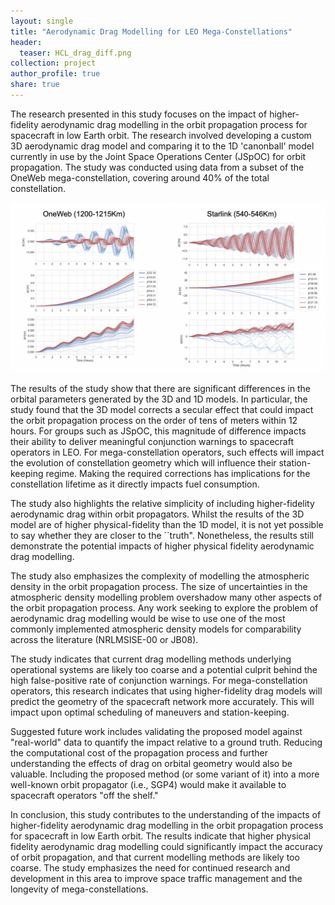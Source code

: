 ```yaml
---
layout: single
title: "Aerodynamic Drag Modelling for LEO Mega-Constellations"
header:
  teaser: HCL_drag_diff.png
collection: project
author_profile: true
share: true
---
```




The research presented in this study focuses on the impact of higher-fidelity aerodynamic drag modelling in the orbit propagation process for spacecraft in low Earth orbit. The research involved developing a custom 3D aerodynamic drag model and comparing it to the 1D 'canonball' model currently in use by the Joint Space Operations Center (JSpOC) for orbit propagation. The study was conducted using data from a subset of the OneWeb mega-constellation, covering around 40% of the total constellation.

![Height, Cross-track and along-track differences caused by drag mismodelling](https://raw.githubusercontent.com/CharlesPlusC/CharlesPlusC.github.io/master/images/HCL_drag_diff.png)

The results of the study show that there are significant differences in the orbital parameters generated by the 3D and 1D models. In particular, the study found that the 3D model corrects a secular effect that could impact the orbit propagation process on the order of tens of meters within 12 hours. For groups such as JSpOC, this magnitude of difference impacts their ability to deliver meaningful conjunction warnings to spacecraft operators in LEO. For mega-constellation operators, such effects will impact the evolution of constellation geometry which will influence their station-keeping regime. Making the required corrections has implications for the constellation lifetime as it directly impacts fuel consumption.

The study also highlights the relative simplicity of including higher-fidelity aerodynamic drag within orbit propagators. Whilst the results of the 3D model are of higher physical-fidelity than the 1D model, it is not yet possible to say whether they are closer to the ``truth". Nonetheless, the results still demonstrate the potential impacts of higher physical fidelity aerodynamic drag modelling.

The study also emphasizes the complexity of modelling the atmospheric density in the orbit propagation process. The size of uncertainties in the atmospheric density modelling problem overshadow many other aspects of the orbit propagation process. Any work seeking to explore the problem of aerodynamic drag modelling would be wise to use one of the most commonly implemented atmospheric density models for comparability across the literature (NRLMSISE-00 or JB08).

The study indicates that current drag modelling methods underlying operational systems are likely too coarse and a potential culprit behind the high false-positive rate of conjunction warnings. For mega-constellation operators, this research indicates that using higher-fidelity drag models will predict the geometry of the spacecraft network more accurately. This will impact upon optimal scheduling of maneuvers and station-keeping.

Suggested future work includes validating the proposed model against "real-world" data to quantify the impact relative to a ground truth. Reducing the computational cost of the propagation process and further understanding the effects of drag on orbital geometry would also be valuable. Including the proposed method (or some variant of it) into a more well-known orbit propagator (i.e., SGP4) would make it available to spacecraft operators "off the shelf."

In conclusion, this study contributes to the understanding of the impacts of higher-fidelity aerodynamic drag modelling in the orbit propagation process for spacecraft in low Earth orbit. The results indicate that higher physical fidelity aerodynamic drag modelling could significantly impact the accuracy of orbit propagation, and that current modelling methods are likely too coarse. The study emphasizes the need for continued research and development in this area to improve space traffic management and the longevity of mega-constellations.